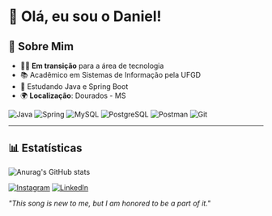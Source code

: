 # 👋 Olá, eu sou o Daniel!

## 🚀 Sobre Mim

- 👨‍💻 **Em transição** para a área de tecnologia
- 📚 Acadêmico em Sistemas de Informação pela UFGD
- 🌱 Estudando Java e Spring Boot
- 🌍 **Localização**: Dourados - MS  

![Java](https://img.shields.io/badge/java-%23FFF.svg?style=for-the-badge&logo=openjdk&logoColor=282828)
![Spring](https://img.shields.io/badge/spring-%23FFF.svg?style=for-the-badge&logo=spring&logoColor=282828)
![MySQL](https://img.shields.io/badge/MySQL-FFF?style=for-the-badge&logo=mysql&logoColor=282828)
![PostgreSQL](https://img.shields.io/badge/PostgreSQL-FFF?style=for-the-badge&logo=postgresql&logoColor=282828)
![Postman](https://img.shields.io/badge/Postman-FFF.svg?style=for-the-badge&logo=Postman&logoColor=282828)
![Git](https://img.shields.io/badge/GIT-FFF?style=for-the-badge&logo=git&logoColor=282828)

---

## 📊 Estatísticas

![Anurag's GitHub stats](https://github-readme-stats.vercel.app/api?username=danielgneves&show_icons=true&theme=graywhite)

[![Instagram](https://img.shields.io/badge/-Instagram-%23FFF?style=for-the-badge&logo=instagram&logoColor=282828)](https://www.instagram.com/danielgneves/) [![LinkedIn](https://img.shields.io/badge/LinkedIn-white?style=for-the-badge&logo=linkedin&logoColor=282828)](https://www.linkedin.com/in/danielgneves/)

*"This song is new to me, but I am honored to be a part of it."*
